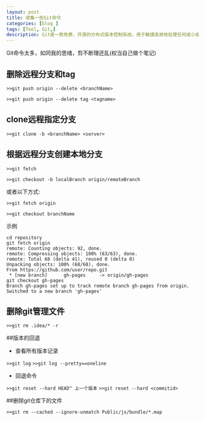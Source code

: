 ```yaml
---
layout: post
title: 收集一些Git命令
categories: [blog ]
tags: [Tool, Git,]
description: Git是一款免费、开源的分布式版本控制系统，用于敏捷高效地处理任何或小或大的项目。
---
```


Git命令太多，如同我的思绪，剪不断理还乱(权当自己做个笔记)

## 删除远程分支和tag

`>>git push origin --delete <branchName>`

`>>git push origin --delete tag <tagname>`

## clone远程指定分支

`>>git clone -b <branchName> <server>`

## 根据远程分支创建本地分支

`>>git fetch`

`>>git checkout -b localBranch origin/remoteBranch`

或者以下方式:

`>>git fetch origin`

`>>git checkout branchName`

示例

```
cd repository
git fetch origin
remote: Counting objects: 92, done.
remote: Compressing objects: 100% (63/63), done.
remote: Total 68 (delta 41), reused 0 (delta 0)
Unpacking objects: 100% (68/68), done.
From https://github.com/user/repo.git
 * [new branch]      gh-pages     -> origin/gh-pages
git checkout gh-pages
Branch gh-pages set up to track remote branch gh-pages from origin.
Switched to a new branch 'gh-pages'
```

## 删除git管理文件

`>>git rm .idea/* -r`

##版本的回退

* 查看所有版本记录

`>>git log`
`>>git log --pretty==oneline`

* 回退命令

`>>git reset --hard HEAD^ 上一个版本`
`>>git reset --hard <commitid>`

##删除git仓库下的文件

`>>git rm --cached --ignore-unmatch Public/js/bundle/*.map`